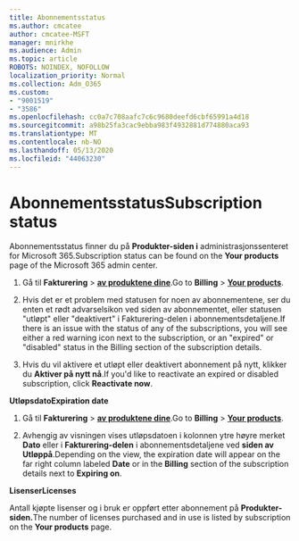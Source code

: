 ```yaml
---
title: Abonnementsstatus
ms.author: cmcatee
author: cmcatee-MSFT
manager: mnirkhe
ms.audience: Admin
ms.topic: article
ROBOTS: NOINDEX, NOFOLLOW
localization_priority: Normal
ms.collection: Adm_O365
ms.custom:
- "9001519"
- "3586"
ms.openlocfilehash: cc0a7c708aafc7c6c9680deefd6cbf65991a4d18
ms.sourcegitcommit: a98b25fa3cac9ebba983f4932881d774880aca93
ms.translationtype: MT
ms.contentlocale: nb-NO
ms.lasthandoff: 05/13/2020
ms.locfileid: "44063230"
---
```

# <a name="subscription-status"></a><span data-ttu-id="45650-102">Abonnementsstatus</span><span class="sxs-lookup"><span data-stu-id="45650-102">Subscription status</span></span>

<span data-ttu-id="45650-103">Abonnementsstatus finner du på **Produkter-siden i** administrasjonssenteret for Microsoft 365.</span><span class="sxs-lookup"><span data-stu-id="45650-103">Subscription status can be found on the **Your products** page of the Microsoft 365 admin center.</span></span>

1. <span data-ttu-id="45650-104">Gå til **Fakturering**  >  **[av produktene dine](https://go.microsoft.com/fwlink/p/?linkid=842054)**.</span><span class="sxs-lookup"><span data-stu-id="45650-104">Go to **Billing** > **[Your products](https://go.microsoft.com/fwlink/p/?linkid=842054)**.</span></span>

2. <span data-ttu-id="45650-105">Hvis det er et problem med statusen for noen av abonnementene, ser du enten et rødt advarselsikon ved siden av abonnementet, eller statusen "utløpt" eller "deaktivert" i Fakturering-delen i abonnementsdetaljene.</span><span class="sxs-lookup"><span data-stu-id="45650-105">If there is an issue with the status of any of the subscriptions, you will see either a red warning icon next to the subscription, or an "expired" or "disabled" status in the Billing section of the subscription details.</span></span>

3. <span data-ttu-id="45650-106">Hvis du vil aktivere et utløpt eller deaktivert abonnement på nytt, klikker du **Aktiver på nytt nå**.</span><span class="sxs-lookup"><span data-stu-id="45650-106">If you'd like to reactivate an expired or disabled subscription, click **Reactivate now**.</span></span>

<span data-ttu-id="45650-107">**Utløpsdato**</span><span class="sxs-lookup"><span data-stu-id="45650-107">**Expiration date**</span></span>

1. <span data-ttu-id="45650-108">Gå til **Fakturering**  >  **[av produktene dine](https://go.microsoft.com/fwlink/p/?linkid=842054)**.</span><span class="sxs-lookup"><span data-stu-id="45650-108">Go to **Billing** > **[Your products](https://go.microsoft.com/fwlink/p/?linkid=842054)**.</span></span>

2. <span data-ttu-id="45650-109">Avhengig av visningen vises utløpsdatoen i kolonnen ytre høyre merket **Dato** eller i **Fakturering-delen** i abonnementsdetaljene ved **siden av Utløppå**.</span><span class="sxs-lookup"><span data-stu-id="45650-109">Depending on the view, the expiration date will appear on the far right column labeled **Date** or in the **Billing** section of the subscription details next to **Expiring on**.</span></span>

<span data-ttu-id="45650-110">**Lisenser**</span><span class="sxs-lookup"><span data-stu-id="45650-110">**Licenses**</span></span>

<span data-ttu-id="45650-111">Antall kjøpte lisenser og i bruk er oppført etter abonnement på **Produkter-siden.**</span><span class="sxs-lookup"><span data-stu-id="45650-111">The number of licenses purchased and in use is listed by subscription on the **Your products** page.</span></span>

